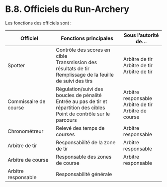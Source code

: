 # B.8. Officiels du Run-Archery

Les fonctions des officiels sont :

| Officiel              | Fonctions principales                                        | Sous l’autorité de…                                          |
| --------------------- | ------------------------------------------------------------ | ------------------------------------------------------------ |
| Spotter               | Contrôle des scores en cible<br />Transmission des résultats de tir<br />Remplissage de la feuille de suivi des tirs | Arbitre de tir<br />Arbitre de tir<br />Arbitre de tir       |
| Commissaire de course | Régulation/suivi des boucles de pénalité<br />Entrée au pas de tir et répartition des cibles<br />Point de contrôle sur le parcours | Arbitre responsable<br />Arbitre de tir<br />Arbitre de course |
| Chronométreur         | Relevé des temps de courses                                  | Arbitre responsable                                          |
| Arbitre de tir        | Responsabilité de la zone de tir                             | Arbitre responsable                                          |
| Arbitre de course     | Responsable des zones de course                              | Arbitre responsable                                          |
| Arbitre responsable   | Responsabilité générale                                      |                                                              |

